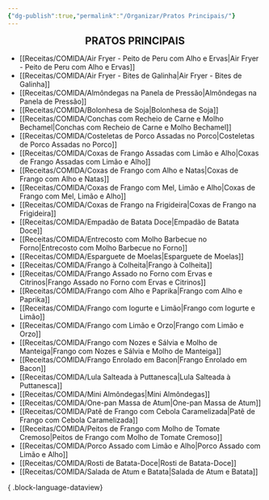 ```yaml
---
{"dg-publish":true,"permalink":"/Organizar/Pratos Principais/"}
---
```


<div style="text-align: center;"> <span style="font-size: 20px;"><b>PRATOS PRINCIPAIS</b></span> </div>

- [[Receitas/COMIDA/Air Fryer  - Peito de Peru com Alho e Ervas\|Air Fryer  - Peito de Peru com Alho e Ervas]]
- [[Receitas/COMIDA/Air Fryer - Bites de Galinha\|Air Fryer - Bites de Galinha]]
- [[Receitas/COMIDA/Almôndegas na Panela de Pressão\|Almôndegas na Panela de Pressão]]
- [[Receitas/COMIDA/Bolonhesa de Soja\|Bolonhesa de Soja]]
- [[Receitas/COMIDA/Conchas com Recheio de Carne e Molho Bechamel\|Conchas com Recheio de Carne e Molho Bechamel]]
- [[Receitas/COMIDA/Costeletas de Porco Assadas no Porco\|Costeletas de Porco Assadas no Porco]]
- [[Receitas/COMIDA/Coxas de Frango Assadas com Limão e Alho\|Coxas de Frango Assadas com Limão e Alho]]
- [[Receitas/COMIDA/Coxas de Frango com Alho e Natas\|Coxas de Frango com Alho e Natas]]
- [[Receitas/COMIDA/Coxas de Frango com Mel, Limão e Alho\|Coxas de Frango com Mel, Limão e Alho]]
- [[Receitas/COMIDA/Coxas de Frango na Frigideira\|Coxas de Frango na Frigideira]]
- [[Receitas/COMIDA/Empadão de Batata Doce\|Empadão de Batata Doce]]
- [[Receitas/COMIDA/Entrecosto com Molho Barbecue no Forno\|Entrecosto com Molho Barbecue no Forno]]
- [[Receitas/COMIDA/Esparguete de Moelas\|Esparguete de Moelas]]
- [[Receitas/COMIDA/Frango à Colheita\|Frango à Colheita]]
- [[Receitas/COMIDA/Frango Assado no Forno com Ervas e Citrinos\|Frango Assado no Forno com Ervas e Citrinos]]
- [[Receitas/COMIDA/Frango com Alho e Paprika\|Frango com Alho e Paprika]]
- [[Receitas/COMIDA/Frango com Iogurte e Limão\|Frango com Iogurte e Limão]]
- [[Receitas/COMIDA/Frango com Limão e Orzo\|Frango com Limão e Orzo]]
- [[Receitas/COMIDA/Frango com Nozes e Sálvia e Molho de Manteiga\|Frango com Nozes e Sálvia e Molho de Manteiga]]
- [[Receitas/COMIDA/Frango Enrolado em Bacon\|Frango Enrolado em Bacon]]
- [[Receitas/COMIDA/Lula Salteada à Puttanesca\|Lula Salteada à Puttanesca]]
- [[Receitas/COMIDA/Mini Almôndegas\|Mini Almôndegas]]
- [[Receitas/COMIDA/One-pan Massa de Atum\|One-pan Massa de Atum]]
- [[Receitas/COMIDA/Patê de Frango com Cebola Caramelizada\|Patê de Frango com Cebola Caramelizada]]
- [[Receitas/COMIDA/Peitos de Frango com Molho de Tomate Cremoso\|Peitos de Frango com Molho de Tomate Cremoso]]
- [[Receitas/COMIDA/Porco Assado com Limão e Alho\|Porco Assado com Limão e Alho]]
- [[Receitas/COMIDA/Rosti de Batata-Doce\|Rosti de Batata-Doce]]
- [[Receitas/COMIDA/Salada de Atum e Batata\|Salada de Atum e Batata]]

{ .block-language-dataview}
